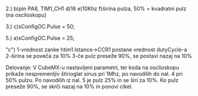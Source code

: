 2.)
b)pin PA8, TIM1_CH1
d)16
e)10Khz
f)širina pulza, 50% = kvadratni pulz (na osciloskopu)


3.)
c)sConfigOC.Pulse = 50;


5.)
a)sConfigOC.Pulse = 25;

"c")
1-vrednost zanke htim1.Istance->CCR1 postane vrednost dutyCycle-a
2-širina se poveča za 10% 
3-če pulz preseže 90%, se postavi nazaj na 10%


Delovanje:
V CubeMX-u nastavljeni parametri, ter koda na osclioskopu prikaže nespremenljiv štirioglat sinus pri 1Mhz, po navodilih do nal. 4 pri 50% pulzu.
Po navodilih iz nal. 5 je pulz 25% in se širi za 10%. Ko pulz preseže 90%, se skrči nazaj na 10% in ponovi cikel.
